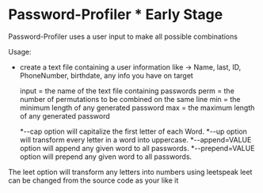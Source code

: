 # Password-Profiler * Early Stage

Password-Profiler uses a user input to make all possible combinations

Usage: 

* create a text file containing a user information like -> Name, last, ID, PhoneNumber, birthdate, any info you have on target

    input = the name of the text file containing passwords
    perm = the number of permutations to be combined on the same line
    min = the minimum length of any generated password
    max = the maximum length of any generated password

    *--cap option will capitalize the first letter of each Word.
    *--up option will transform every letter in a word into uppercase.
    *--append=VALUE option will append any given word to all passwords.
    *--prepend=VALUE option will prepend any given word to all passwords.

The leet option will transform any letters into numbers using leetspeak leet can be changed from the source code as your like it
